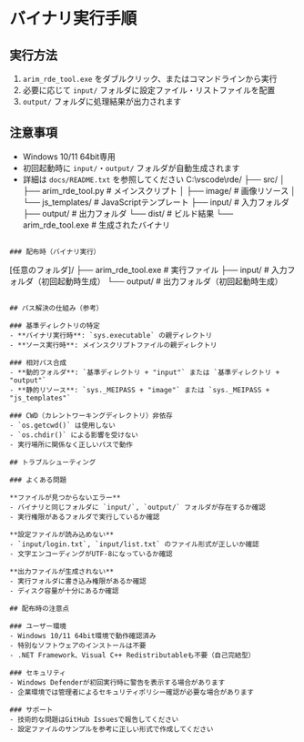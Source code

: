 # バイナリ実行手順

## 実行方法
1. `arim_rde_tool.exe` をダブルクリック、またはコマンドラインから実行
2. 必要に応じて `input/` フォルダに設定ファイル・リストファイルを配置
3. `output/` フォルダに処理結果が出力されます

## 注意事項
- Windows 10/11 64bit専用
- 初回起動時に `input/`・`output/` フォルダが自動生成されます
- 詳細は `docs/README.txt` を参照してください
C:\vscode\rde/
├── src/
│   ├── arim_rde_tool.py      # メインスクリプト
│   ├── image/                # 画像リソース
│   └── js_templates/         # JavaScriptテンプレート
├── input/                    # 入力フォルダ
├── output/                   # 出力フォルダ
└── dist/                     # ビルド結果
    └── arim_rde_tool.exe     # 生成されたバイナリ
```

### 配布時（バイナリ実行）
```
[任意のフォルダ]/
├── arim_rde_tool.exe         # 実行ファイル
├── input/                    # 入力フォルダ（初回起動時生成）
└── output/                   # 出力フォルダ（初回起動時生成）
```

## パス解決の仕組み（参考）

### 基準ディレクトリの特定
- **バイナリ実行時**: `sys.executable` の親ディレクトリ
- **ソース実行時**: メインスクリプトファイルの親ディレクトリ

### 相対パス合成
- **動的フォルダ**: `基準ディレクトリ + "input"` または `基準ディレクトリ + "output"`
- **静的リソース**: `sys._MEIPASS + "image"` または `sys._MEIPASS + "js_templates"`

### CWD（カレントワーキングディレクトリ）非依存
- `os.getcwd()` は使用しない
- `os.chdir()` による影響を受けない
- 実行場所に関係なく正しいパスで動作

## トラブルシューティング

### よくある問題

**ファイルが見つからないエラー**
- バイナリと同じフォルダに `input/`, `output/` フォルダが存在するか確認
- 実行権限があるフォルダで実行しているか確認

**設定ファイルが読み込めない**
- `input/login.txt`, `input/list.txt` のファイル形式が正しいか確認
- 文字エンコーディングがUTF-8になっているか確認

**出力ファイルが生成されない**
- 実行フォルダに書き込み権限があるか確認
- ディスク容量が十分にあるか確認

## 配布時の注意点

### ユーザー環境
- Windows 10/11 64bit環境で動作確認済み
- 特別なソフトウェアのインストールは不要
- .NET Framework、Visual C++ Redistributableも不要（自己完結型）

### セキュリティ
- Windows Defenderが初回実行時に警告を表示する場合があります
- 企業環境では管理者によるセキュリティポリシー確認が必要な場合があります

### サポート
- 技術的な問題はGitHub Issuesで報告してください
- 設定ファイルのサンプルを参考に正しい形式で作成してください
